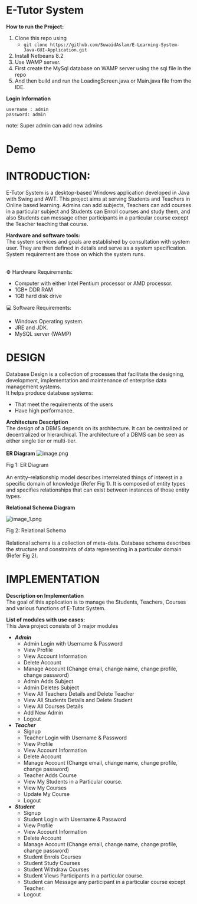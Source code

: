 # **E-Tutor System**

**How to run the Project:**

1. Clone this repo using
   - `git clone https://github.com/SuwaidAslam/E-Learning-System-Java-GUI-Application.git`
2. Install Netbeans 8.2
3. Use WAMP server.
4. First create the MySql database on WAMP server using the sql file in the repo
5. And then build and run the LoadingScreen.java or Main.java file from the IDE.

**Login Information** <br>

```
username : admin
password: admin
```

note: Super admin can add new admins

# Demo <br>

<!-- https://user-images.githubusercontent.com/45914161/147848507-1b93a183-fe78-4862-b332-1742891f486e.mp4 -->

# INTRODUCTION: <br>

E-Tutor System is a desktop-based Windows application developed in Java with Swing and AWT. This project aims at serving Students and Teachers in Online based learning.
Admins can add subjects, Teachers can add courses in a particular subject and Students can Enroll courses and study them, and also Students can message other participants in a particular course except the Teacher teaching that course.

**Hardware and software tools:**<br>
The system services and goals are established by consultation with system user. They are then defined in details and serve as a system specification. System requirement are those on which the system runs.<br><br>

⚙️ Hardware Requirements:<br>

- Computer with either Intel Pentium processor or AMD processor.<br>
- 1GB+ DDR RAM<br>
- 1GB hard disk drive<br>

💻 Software Requirements:<br>

- Windows Operating system.<br>
- JRE and JDK.<br>
- MySQL server (WAMP)<br>

# DESIGN<br>

Database Design is a collection of processes that facilitate the designing, development, implementation and maintenance of enterprise data management systems.<br>
It helps produce database systems:<br>

- That meet the requirements of the users<br>
- Have high performance.<br>

**Architecture Description** <br>
The design of a DBMS depends on its architecture. It can be centralized or decentralized or hierarchical. The architecture of a DBMS can be seen as either single tier or multi-tier.<br><br>
**ER Diagram**
![image.png](diagrams/ER_Diagram.jpg)

Fig 1: ER Diagram <br><br>
An entity–relationship model describes interrelated things of interest in a specific domain of knowledge (Refer Fig 1). It is composed of entity types and specifies relationships that can exist between instances of those entity types.

**Relational Schema Diagram**

![image_1.png](diagrams/Relatoinal_Schema.jpg)

Fig 2: Relational Schema <br><br>
Relational schema is a collection of meta-data. Database schema describes the structure and constraints of data representing in a particular domain (Refer Fig 2).

# IMPLEMENTATION <br>

**Description on Implementation**<br>
The goal of this application is to manage the Students, Teachers, Courses and various functions of E-Tutor System.

**List of modules with use cases:**<br>
This Java project consists of 3 major modules

- **_Admin_**<br>
  - Admin Login with Username & Password<br>
  - View Profile<br>
  - View Account Information<br>
  - Delete Account<br>
  - Manage Account (Change email, change name, change profile, change password)<br>
  - Admin Adds Subject<br>
  - Admin Deletes Subject<br>
  - View All Teachers Details and Delete Teacher<br>
  - View All Students Details and Delete Student<br>
  - View All Courses Details<br>
  - Add New Admin<br>
  - Logout<br>
- **_Teacher_**<br>
  - Signup<br>
  - Teacher Login with Username & Password<br>
  - View Profile<br>
  - View Account Information<br>
  - Delete Account<br>
  - Manage Account (Change email, change name, change profile, change password)<br>
  - Teacher Adds Course<br>
  - View My Students in a Particular course.<br>
  - View My Courses<br>
  - Update My Course<br>
  - Logout<br>
- **_Student_**<br>
  - Signup<br>
  - Student Login with Username & Password<br>
  - View Profile<br>
  - View Account Information<br>
  - Delete Account<br>
  - Manage Account (Change email, change name, change profile, change password)<br>
  - Student Enrols Courses<br>
  - Student Study Courses<br>
  - Student Withdraw Courses<br>
  - Student Views Participants in a particular course.<br>
  - Student can Message any participant in a particular course except Teacher.<br>
  - Logout<br>
